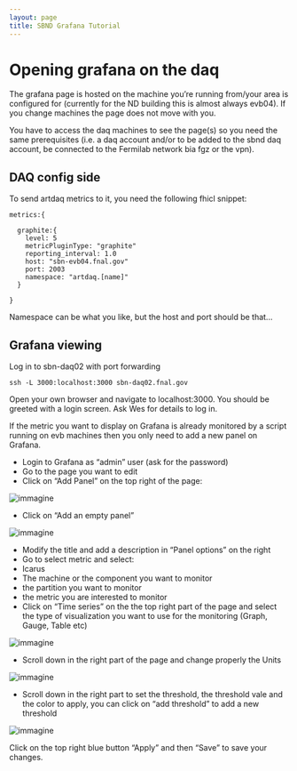 ```yaml
---
layout: page
title: SBND Grafana Tutorial
---
```




Opening grafana on the daq
========================================================================================================================
The grafana page is hosted on the machine you’re running from/your area is configured for (currently for the ND building this is almost always evb04).
If you change machines the page does not move with you.

You have to access the daq machines to see the page(s) so you need the same prerequisites (i.e. a daq account and/or to be added to the sbnd daq account,
be connected to the Fermilab network bia fgz or the vpn).



DAQ config side
--------------------------------------------------

To send artdaq metrics to it, you need the following fhicl
snippet:

    metrics:{

      graphite:{
        level: 5
        metricPluginType: "graphite" 
        reporting_interval: 1.0
        host: "sbn-evb04.fnal.gov" 
        port: 2003
        namespace: "artdaq.[name]" 
      }

    }

Namespace can be what you like, but the host and port should be that\...



Grafana viewing
--------------------------------------------------

Log in to sbn-daq02 with port forwarding

    ssh -L 3000:localhost:3000 sbn-daq02.fnal.gov

Open your own browser and navigate to localhost:3000. You should be
greeted with a login screen. Ask Wes for details to log in.

If the metric you want to display on Grafana is already monitored by a script running on evb machines then you only need to add a new panel on Grafana.
-	Login to Grafana as “admin” user (ask for the password)
-	Go to the page you want to edit
-	Click on “Add Panel” on the top right of the page:


![immagine](https://user-images.githubusercontent.com/97683442/176135913-9adc14ba-2d0a-4325-b1a8-10f65c893ac6.png)

-	Click on “Add an empty panel”

![immagine](https://user-images.githubusercontent.com/97683442/176136223-c6db09c8-6f74-43b4-9764-4251ec995872.png)

-	Modify the title and add a description in “Panel options” on the right
-	Go to select metric and select:
  -	  Icarus
  -   The machine or the component you want to monitor
  -   the partition you want to monitor
  -   the metric you are interested to monitor
-	Click on “Time series” on the the top right part of the page and select the type of visualization you want to use for the monitoring (Graph, Gauge, Table etc)

![immagine](https://user-images.githubusercontent.com/97683442/176136353-2e4a4b4c-942d-4476-b723-a84970614182.png)

-	Scroll down in the right part of the page and change properly the Units

![immagine](https://user-images.githubusercontent.com/97683442/176136441-56537b4d-7dff-4ce9-a74d-993a6cf36ba5.png)

-	Scroll down in the right part to set the threshold, the threshold vale and the color to apply, you can click on “add threshold” to add a new threshold

![immagine](https://user-images.githubusercontent.com/97683442/176136538-78b4804e-e4a8-419d-9688-850f51005bd7.png)

Click on the top right blue button “Apply” and then “Save” to save your changes.
